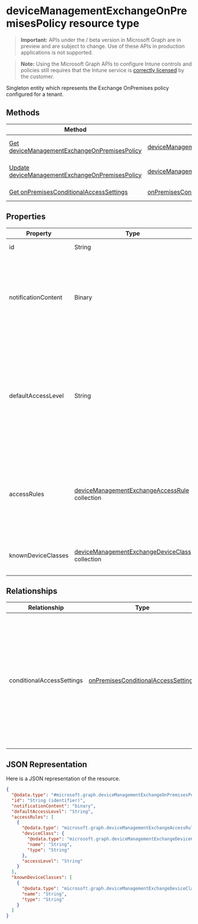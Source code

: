 ﻿# deviceManagementExchangeOnPremisesPolicy resource type

> **Important:** APIs under the / beta version in Microsoft Graph are in preview and are subject to change. Use of these APIs in production applications is not supported.

> **Note:** Using the Microsoft Graph APIs to configure Intune controls and policies still requires that the Intune service is [correctly licensed](https://go.microsoft.com/fwlink/?linkid=839381) by the customer.

Singleton entity which represents the Exchange OnPremises policy configured for a tenant.
## Methods
|Method|Return Type|Description|
|---|---|---|
|[Get deviceManagementExchangeOnPremisesPolicy](../api/intune_onboarding_devicemanagementexchangeonpremisespolicy_get.md)|[deviceManagementExchangeOnPremisesPolicy](../resources/intune_onboarding_devicemanagementexchangeonpremisespolicy.md)|Read properties and relationships of the [deviceManagementExchangeOnPremisesPolicy](../resources/intune_onboarding_devicemanagementexchangeonpremisespolicy.md) object.|
|[Update deviceManagementExchangeOnPremisesPolicy](../api/intune_onboarding_devicemanagementexchangeonpremisespolicy_update.md)|[deviceManagementExchangeOnPremisesPolicy](../resources/intune_onboarding_devicemanagementexchangeonpremisespolicy.md)|Update the properties of a [deviceManagementExchangeOnPremisesPolicy](../resources/intune_onboarding_devicemanagementexchangeonpremisespolicy.md) object.|
|[Get onPremisesConditionalAccessSettings](../api/intune_onboarding_onpremisesconditionalaccesssettings_get.md)|[onPremisesConditionalAccessSettings](../resources/intune_onboarding_onpremisesconditionalaccesssettings.md)|Read properties and relationships of the [onPremisesConditionalAccessSettings](../resources/intune_onboarding_onpremisesconditionalaccesssettings.md) object.|

## Properties
|Property|Type|Description|
|---|---|---|
|id|String|Not yet documented|
|notificationContent|Binary|Notification text that will be sent to users quarantined by this policy. This is UTF8 encoded byte array HTML.|
|defaultAccessLevel|String|Default access state in Exchange. This rule applies globally to the entire Exchange organization Possible values are: `none`, `allow`, `block`, `quarantine`.|
|accessRules|[deviceManagementExchangeAccessRule](../resources/intune_onboarding_devicemanagementexchangeaccessrule.md) collection|The list of device access rules in Exchange. The access rules apply globally to the entire Exchange organization|
|knownDeviceClasses|[deviceManagementExchangeDeviceClass](../resources/intune_onboarding_devicemanagementexchangedeviceclass.md) collection|The list of device classes known to Exchange|

## Relationships
|Relationship|Type|Description|
|---|---|---|
|conditionalAccessSettings|[onPremisesConditionalAccessSettings](../resources/intune_onboarding_onpremisesconditionalaccesssettings.md)|The Exchange on premises conditional access settings. On premises conditional access will require devices to be both enrolled and compliant for mail access|

## JSON Representation
Here is a JSON representation of the resource.
<!-- {
  "blockType": "resource",
  "keyProperty": "id",
  "@odata.type": "microsoft.graph.deviceManagementExchangeOnPremisesPolicy"
}
-->
```json
{
  "@odata.type": "#microsoft.graph.deviceManagementExchangeOnPremisesPolicy",
  "id": "String (identifier)",
  "notificationContent": "binary",
  "defaultAccessLevel": "String",
  "accessRules": [
    {
      "@odata.type": "microsoft.graph.deviceManagementExchangeAccessRule",
      "deviceClass": {
        "@odata.type": "microsoft.graph.deviceManagementExchangeDeviceClass",
        "name": "String",
        "type": "String"
      },
      "accessLevel": "String"
    }
  ],
  "knownDeviceClasses": [
    {
      "@odata.type": "microsoft.graph.deviceManagementExchangeDeviceClass",
      "name": "String",
      "type": "String"
    }
  ]
}
```



